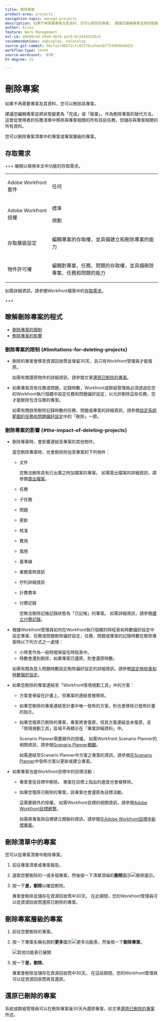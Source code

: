```yaml
---
title: 刪除專案
product-area: projects
navigation-topic: manage-projects
description: 如果不再需要專案及其資料，您可以刪除該專案。 建議您編輯專案並將狀態變更為「完成」或「廢棄」，作為刪除專案的替代方法。 這會從使用者的任務清單中移除與專案相關的所有目前任務，但儲存與專案相關的所有資料。
author: Alina
feature: Work Management
exl-id: a0e80c4d-29a8-4bf8-aa19-0c2d493236c6
recommendations: noDisplay, noCatalog
source-git-commit: 5bc7a1c00b72cfc07270cafee5bf753989b48d33
workflow-type: tm+mt
source-wordcount: '878'
ht-degree: 1%

---
```


# 刪除專案

<!--Audited: 07/2024-->

如果不再需要專案及其資料，您可以刪除該專案。

建議您編輯專案並將狀態變更為「完成」或「廢棄」，作為刪除專案的替代方法。 這會從使用者的任務清單中移除與專案相關的所有目前任務，但儲存與專案相關的所有資料。

您可以刪除專案清單中的專案或專案層級的專案。

## 存取需求

+++ 展開以檢視本文中功能的存取需求。

<table style="table-layout:auto"> 
 <col> 
 <col> 
 <tbody> 
  <tr> 
   <td> <p>Adobe Workfront套件</p> </td> 
   <td>任何</td> 
  </tr> 
  <tr> 
   <td> <p>Adobe Workfront授權</p> </td> 
   <td> <p>標準</p>
   <p>規劃</p> 
   </td> 
  </tr> 
    <td>存取層級設定</td> 
   <td> <p>編輯專案的存取權，並具備建立和刪除專案的能力</p> </td> 
  </tr> 
    <td> <p>物件許可權</p> </td> 
   <td> <p>編輯對專案、任務、問題的存取權，並具備刪除專案、任務和問題的能力</p> </td> 
  </tr> 
 </tbody> 
</table>

如需詳細資訊，請參閱Workfront檔案中的[存取需求](/help/quicksilver/administration-and-setup/add-users/access-levels-and-object-permissions/access-level-requirements-in-documentation.md)。

+++

<!--Old:

<table style="table-layout:auto"> 
 <col> 
 <col> 
 <tbody> 
  <tr> 
   <td> <p>Adobe Workfront plan</p> </td> 
   <td>Any</td> 
  </tr> 
  <tr> 
   <td> <p>Adobe Workfront license*</p> </td> 
   <td> <p>New license: Standard </p>
   <p>Current license: Plan </p> 
   </td> 
  </tr> 
  <tr data-mc-conditions=""> 
   <td>Access level configuration</td> 
   <td> <p>Edit access to Projects with ability to Create and Delete projects</p> </td> 
  </tr> 
  <tr data-mc-conditions=""> 
   <td> <p>Object permissions </p> </td> 
   <td> <p>Edit access to Projects, Tasks, Issues with ability to Delete projects, tasks, and issues</p> </td> 
  </tr> 
 </tbody> 
</table>-->

## 瞭解刪除專案的程式

* [刪除專案的限制](#limitations-for-deleting-projects)
* [刪除專案的影響](#the-impact-of-deleting-projects)

### 刪除專案的限制  {#limitations-for-deleting-projects}

* 刪除的專案會移至資源回收筒並保留30天，且只有Workfront管理員才能復原。

  如需有關還原物件的詳細資訊，請參閱文章[還原已刪除的專案](../../../administration-and-setup/manage-workfront/manage-deleted-items/restore-deleted-items.md)。

* 如果專案具有任務或問題，記錄時數，Workfront或群組管理員必須透過在您的Workfront執行個體中設定任務和問題偏好設定，以允許刪除這些任務，您才能刪除包含任務的專案。

  如需有關啟用刪除記錄時數的任務、問題或專案的詳細資訊，請參閱[設定系統範圍的任務和問題偏好設定](../../../administration-and-setup/set-up-workfront/configure-system-defaults/set-task-issue-preferences.md)中的「刪除」一節。

  <!--
  <p data-mc-conditions="QuicksilverOrClassic.Quicksilver,QuicksilverOrClassic.Draft mode">(NOTE: this bullet stays in NWE only forever)</p>
  -->

### 刪除專案的影響 {#the-impact-of-deleting-projects}

* 刪除專案時，會影響連結至專案的其他物件。

  當您刪除專案時，也會刪除附加至專案的下列物件：

   * 文件

     您無法刪除具有已出庫之附加檔案的專案。 如需簽出檔案的詳細資訊，請參閱[簽出檔案](../../../documents/managing-documents/check-out-documents.md)。

   * 任務
   * 子任務
   * 問題
   * 更新
   * 核准
   * 費用
   * 風險
   * 基準線
   * 業務案例資訊
   * 佇列詳細資訊
   * 計費費率
   * 付費記錄

     您無法刪除記帳記錄狀態為「已記帳」的專案。 如需詳細資訊，請參閱[建立付費記錄](../../projects/project-finances/create-billing-records.md)。

* 根據Workfront管理員如何在Workfront執行個體的時程表和時數偏好設定中設定專案、任務或問題刪除偏好設定，任務、問題或專案的記錄時數在刪除專案時以下列方式之一處理：

   * 小時會作為一般時間保留在時程表中。
   * 時數會遭到刪除，如果專案已還原，則會還原時數。

  如需有關為登入問題時數設定刪除偏好設定的詳細資訊，請參閱[設定時程表和時數偏好設定](../../../administration-and-setup/set-up-workfront/configure-timesheets-schedules/timesheet-and-hour-preferences.md)。

* 如果您刪除的專案連結至「Workfront情境規劃工具」中的方案：

   * 方案會保留在計畫上，但專案的連結會被移除。
   * 如果您刪除的專案連結至計畫中唯一發佈的方案，則也會移除已發佈計畫的指示。
   * 如果您復原已刪除的專案，專案將會復原，但其方案連結並未復原，且「情境規劃工具」區域不再顯示在「專案詳細資料」中。

     Scenario Planner需要額外的授權。 如需Workfront Scenario Planner的相關資訊，請參閱[Scenario Planner概觀](../../../scenario-planner/scenario-planner-overview.md)。

     如需連結至Scenario Planner中方案之專案的資訊，請參閱[在Scenario Planner](../../../scenario-planner/publish-scenarios-update-projects.md)中發佈方案以更新或建立專案。

* 如果專案也是Workfront目標中的目標活動：

   * 專案會從目標中刪除。 專案在目標上指出的進度也會被移除。

   * 如果您復原已刪除的專案，該專案也會還原為目標活動。

     這需要額外的授權。 如需Workfront目標的相關資訊，請參閱[Adobe Workfront目標總覽](../../../workfront-goals/goal-management/wf-goals-overview.md)。

     如需將專案與目標建立關聯的資訊，請參閱[在Adobe Workfront目標中新增專案](../../../workfront-goals/results-and-activities/connect-projects-to-goals-overview.md)。

## 刪除清單中的專案

您可以從專案清單中刪除專案。

1. 前往專案清單或專案報告。
1. 選取您要刪除的一或多個專案，然後按一下清單頂端的&#x200B;**刪除**&#x200B;圖示![刪除圖示](assets/delete-icon.png)。

1. 按一下&#x200B;**是，刪除**&#x200B;以確認刪除。

   專案會刪除並儲存在資源回收筒中30天。 在此期間，您的Workfront管理員可以從資源回收筒還原已刪除的專案。

## 刪除專案層級的專案

1. 前往您要刪除的專案。
1. 按一下專案名稱右側的&#x200B;**更多**&#x200B;圖示![更多功能表](assets/qs-more-menu.png)，然後按一下&#x200B;**刪除專案**。

   ![其他功能表已展開](assets/more-icon-expanded-delete-project-highlighted.png)

1. 按一下&#x200B;**是，刪除**。

   專案會刪除並儲存在資源回收筒中30天。 在這段期間，您的Workfront管理員可以從資源回收筒將其還原。

## 還原已刪除的專案

系統或群組管理員可以在刪除專案後30天內還原專案，如文章[還原已刪除的專案](../../../administration-and-setup/manage-workfront/manage-deleted-items/restore-deleted-items.md)所述。
